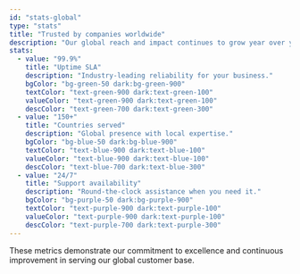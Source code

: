 ```yaml
---
id: "stats-global"
type: "stats"
title: "Trusted by companies worldwide"
description: "Our global reach and impact continues to grow year over year."
stats:
  - value: "99.9%"
    title: "Uptime SLA"
    description: "Industry-leading reliability for your business."
    bgColor: "bg-green-50 dark:bg-green-900"
    textColor: "text-green-900 dark:text-green-100"
    valueColor: "text-green-900 dark:text-green-100"
    descColor: "text-green-700 dark:text-green-300"
  - value: "150+"
    title: "Countries served"
    description: "Global presence with local expertise."
    bgColor: "bg-blue-50 dark:bg-blue-900"
    textColor: "text-blue-900 dark:text-blue-100"
    valueColor: "text-blue-900 dark:text-blue-100"
    descColor: "text-blue-700 dark:text-blue-300"
  - value: "24/7"
    title: "Support availability"
    description: "Round-the-clock assistance when you need it."
    bgColor: "bg-purple-50 dark:bg-purple-900"
    textColor: "text-purple-900 dark:text-purple-100"
    valueColor: "text-purple-900 dark:text-purple-100"
    descColor: "text-purple-700 dark:text-purple-300"
---
```


These metrics demonstrate our commitment to excellence and continuous improvement in serving our global customer base.
